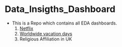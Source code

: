 # Data_Insigths_Dashboard
- This is a Repo which contains all EDA dashboards.
  1. [Netflix](https://github.com/vsvaibhavkashyap/Data_Insigths_Dashboard/blob/main/netflix.md)
  2. [Worldwide vacation days](https://github.com/vsvaibhavkashyap/Data_Insigths_Dashboard/blob/main/Worldwide%20vacation%20days.md)
  3. Religious Affiliation in UK
